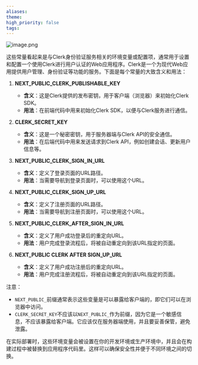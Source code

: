 ```yaml
---
aliases: 
theme: 
high_priority: false
tags:
---
```

![image.png](https://cdn.jsdelivr.net/gh/duanbiao2000/BlogGallery@main/picture/20240921184758.png)


这些常量看起来是与Clerk身份验证服务相关的环境变量或配置项，通常用于设置和配置一个使用Clerk进行用户认证的Web应用程序。Clerk是一个为现代Web应用提供用户管理、身份验证等功能的服务。下面是每个常量的大致含义和用法：

1. **NEXT_PUBLIC_CLERK_PUBLISHABLE_KEY**
   - **含义**：这是Clerk提供的发布密钥，用于客户端（浏览器）来初始化Clerk SDK。
   - **用法**：在前端代码中用来初始化Clerk SDK，以便与Clerk服务进行通信。

2. **CLERK_SECRET_KEY**
   - **含义**：这是一个秘密密钥，用于服务器端与Clerk API的安全通信。
   - **用法**：在后端代码中用来发送请求到Clerk API，例如创建会话、更新用户信息等。

3. **NEXT_PUBLIC_CLERK_SIGN_IN_URL**
   - **含义**：定义了登录页面的URL路径。
   - **用法**：当需要导航到登录页面时，可以使用这个URL。

4. **NEXT_PUBLIC_CLERK_SIGN_UP_URL**
   - **含义**：定义了注册页面的URL路径。
   - **用法**：当需要导航到注册页面时，可以使用这个URL。

5. **NEXT_PUBLIC_CLERK_AFTER_SIGN_IN_URL**
   - **含义**：定义了用户成功登录后的重定向URL。
   - **用法**：用户完成登录流程后，将被自动重定向到该URL指定的页面。

6. **NEXT_PUBLIC CLERK AFTER SIGN_UP_URL**
   - **含义**：定义了用户成功注册后的重定向URL。
   - **用法**：用户完成注册流程后，将被自动重定向到该URL指定的页面。

注意：
- `NEXT_PUBLIC_`前缀通常表示这些变量是可以暴露给客户端的，即它们可以在浏览器中访问。
- `CLERK_SECRET_KEY`不应该以`NEXT_PUBLIC_`作为前缀，因为它是一个敏感信息，不应该暴露给客户端。它应该仅在服务器端使用，并且要妥善保管，避免泄露。

在实际部署时，这些环境变量会被设置在你的开发环境或生产环境中，并且会在构建过程中被替换到应用程序代码里。这样可以确保安全性并便于不同环境之间的切换。